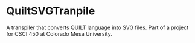 # QuiltSVGTranpile

A transpiler that converts QUILT language into SVG files.  Part of a project for CSCI 450 at Colorado Mesa University.

